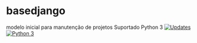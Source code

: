 # basedjango
modelo inicial para manutenção de projetos
Suportado Python 3
[![Updates](https://pyup.io/repos/github/clelber/basedjango/shield.svg)](https://pyup.io/repos/github/clelber/basedjango/)
[![Python 3](https://pyup.io/repos/github/clelber/basedjango/python-3-shield.svg)](https://pyup.io/repos/github/clelber/basedjango/)
